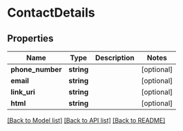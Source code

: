 # ContactDetails

## Properties
Name | Type | Description | Notes
------------ | ------------- | ------------- | -------------
**phone_number** | **string** |  | [optional] 
**email** | **string** |  | [optional] 
**link_uri** | **string** |  | [optional] 
**html** | **string** |  | [optional] 

[[Back to Model list]](../README.md#documentation-for-models) [[Back to API list]](../README.md#documentation-for-api-endpoints) [[Back to README]](../README.md)


